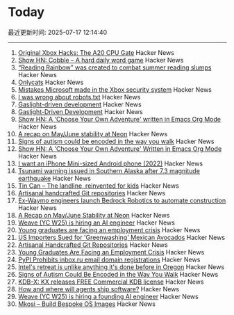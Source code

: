 # Today

最近更新时间: 2025-07-17 12:14:40

--- 
1. [Original Xbox Hacks: The A20 CPU Gate](https://connortumbleson.com/2021/07/19/the-xbox-and-a20-line/) Hacker News
2. [Show HN: Cobble – A hard daily word game](https://wilf.live/cobble/) Hacker News
3. [“Reading Rainbow” was created to combat summer reading slumps](https://www.smithsonianmag.com/smithsonian-institution/to-combat-summer-reading-slumps-this-timeless-childrens-television-show-tried-to-bridge-the-literacy-gap-with-the-magic-of-stories-180986984/) Hacker News
4. [Onlycats](https://onlycats.gg/) Hacker News
5. [Mistakes Microsoft made in the Xbox security system](https://xboxdevwiki.net/17_Mistakes_Microsoft_Made_in_the_Xbox_Security_System) Hacker News
6. [I was wrong about robots.txt](https://evgeniipendragon.com/posts/i-was-wrong-about-robots-txt/) Hacker News
7. [Gaslight-driven development](https://tonsky.me/blog/gaslight-driven-development/) Hacker News
8. [Gaslight-Driven Development](https://tonsky.me/blog/gaslight-driven-development/) Hacker News
9. [Show HN: A 'Choose Your Own Adventure' written in Emacs Org Mode](https://tendollaradventure.com/sample/) Hacker News
10. [A recap on May/June stability at Neon](https://neon.com/blog/an-apology-and-a-recap-on-may-june-stability) Hacker News
11. [Signs of autism could be encoded in the way you walk](https://www.sciencealert.com/signs-of-autism-could-be-encoded-in-the-way-you-walk) Hacker News
12. [Show HN: A 'Choose Your Own Adventure' Written in Emacs Org Mode](https://tendollaradventure.com/sample/) Hacker News
13. [I want an iPhone Mini-sized Android phone (2022)](https://smallandroidphone.com/) Hacker News
14. [Tsunami warning issued in Southern Alaska after 7.3 magnitude earthquake](https://www.tsunami.gov/) Hacker News
15. [Tin Can – The landline, reinvented for kids](https://tincan.kids/) Hacker News
16. [Artisanal handcrafted Git repositories](https://drew.silcock.dev/blog/artisanal-git/) Hacker News
17. [Ex-Waymo engineers launch Bedrock Robotics to automate construction](https://techcrunch.com/2025/07/16/ex-waymo-engineers-launch-bedrock-robotics-with-80m-to-automate-construction/) Hacker News
18. [A Recap on May/June Stability at Neon](https://neon.com/blog/an-apology-and-a-recap-on-may-june-stability) Hacker News
19. [Weave (YC W25) is hiring an AI engineer](https://www.ycombinator.com/companies/weave-3/jobs/SqFnIFE-founding-ai-engineer) Hacker News
20. [Young graduates are facing an employment crisis](https://www.wsj.com/economy/jobs/jobs-unemployment-rise-young-people-ce4704d8) Hacker News
21. [US Importers Sued for 'Greenwashing' Mexican Avocados](https://civileats.com/2025/07/09/u-s-importers-sued-for-greenwashing-mexican-avocados/) Hacker News
22. [Artisanal Handcrafted Git Repositories](https://drew.silcock.dev/blog/artisanal-git/) Hacker News
23. [Young Graduates Are Facing an Employment Crisis](https://www.wsj.com/economy/jobs/jobs-unemployment-rise-young-people-ce4704d8) Hacker News
24. [PyPI Prohibits inbox.ru email domain registrations](https://blog.pypi.org/posts/2025-06-15-prohibiting-inbox-ru-emails/) Hacker News
25. [Intel's retreat is unlike anything it's done before in Oregon](https://www.oregonlive.com/silicon-forest/2025/07/intels-retreat-is-unlike-anything-its-done-before-in-oregon.html) Hacker News
26. [Signs of Autism Could Be Encoded in the Way You Walk](https://www.sciencealert.com/signs-of-autism-could-be-encoded-in-the-way-you-walk) Hacker News
27. [KDB-X: KX releases FREE Commercial KDB license](https://www.defconq.tech/blog/From%20Elite%20to%20Everyone%20-%20KX%20Community%20Edition%20Breaks%20Loose) Hacker News
28. [How and where will agents ship software?](https://www.instantdb.com/essays/agents) Hacker News
29. [Weave (YC W25) is hiring a founding AI engineer](https://www.ycombinator.com/companies/weave-3/jobs/SqFnIFE-founding-ai-engineer) Hacker News
30. [Mkosi – Build Bespoke OS Images](https://mkosi.systemd.io/) Hacker News
